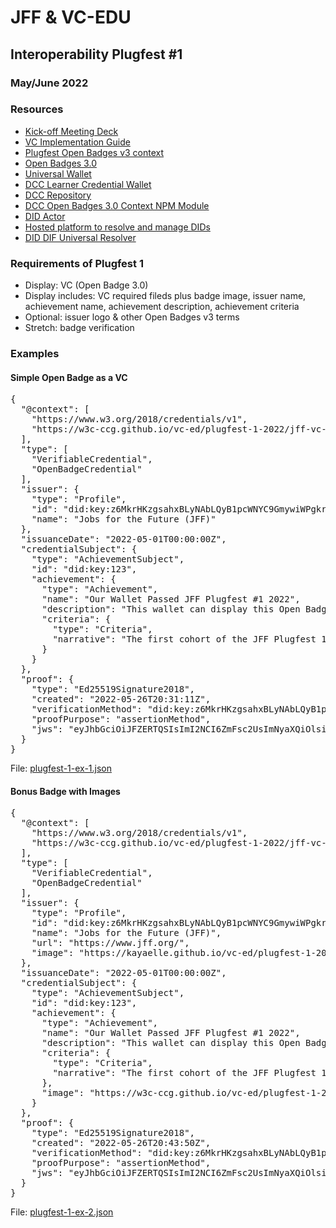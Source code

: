 # JFF & VC-EDU 
## Interoperability Plugfest #1 

### May/June 2022

### Resources

* [Kick-off Meeting Deck](https://docs.google.com/presentation/d/1YoS3est-YnWO1tI7JjJDjSPSnIXJNon_TFosKyneaJg/edit?usp=sharing)
* [VC Implementation Guide](https://www.w3.org/TR/vc-imp-guide/)
* [Plugfest Open Badges v3 context](https://w3c-ccg.github.io/vc-ed/plugfest-1-2022/jff-vc-edu-plugfest-1-context.json)
* [Open Badges 3.0](https://imsglobal.github.io/openbadges-specification/ob_v3p0.html)
* [Universal Wallet](https://w3c-ccg.github.io/universal-wallet-interop-spec/)
* [DCC Learner Credential Wallet](https://github.com/digitalcredentials/learner-credential-wallet)
* [DCC Repository](https://github.com/digitalcredentials)
* [DCC Open Badges 3.0 Context NPM Module](https://github.com/digitalcredentials/open-badges-context)
* [DID Actor](https://api.did.actor/)
* [Hosted platform to resolve and manage DIDs](https://godiddy.com/)
* [DID DIF Universal Resolver](https://dev.uniresolver.io/)

### Requirements of Plugfest 1

* Display: VC (Open Badge 3.0)
* Display includes: VC required fileds plus badge image, issuer name, achievement name, achievement description, achievement criteria
* Optional: issuer logo & other Open Badges v3 terms
* Stretch: badge verification

### Examples

#### Simple Open Badge as a VC
<pre>
{
  "@context": [
    "https://www.w3.org/2018/credentials/v1",
    "https://w3c-ccg.github.io/vc-ed/plugfest-1-2022/jff-vc-edu-plugfest-1-context.json"
  ],
  "type": [
    "VerifiableCredential",
    "OpenBadgeCredential"
  ],
  "issuer": {
    "type": "Profile",
    "id": "did:key:z6MkrHKzgsahxBLyNAbLQyB1pcWNYC9GmywiWPgkrvntAZcj",
    "name": "Jobs for the Future (JFF)"
  },
  "issuanceDate": "2022-05-01T00:00:00Z",
  "credentialSubject": {
    "type": "AchievementSubject",
    "id": "did:key:123",
    "achievement": {
      "type": "Achievement",
      "name": "Our Wallet Passed JFF Plugfest #1 2022",
      "description": "This wallet can display this Open Badge 3.0",
      "criteria": {
        "type": "Criteria",
        "narrative": "The first cohort of the JFF Plugfest 1 in May/June of 2021 collaborated to push interoperability of VCs in education forward."
      }
    }
  },
  "proof": {
    "type": "Ed25519Signature2018",
    "created": "2022-05-26T20:31:11Z",
    "verificationMethod": "did:key:z6MkrHKzgsahxBLyNAbLQyB1pcWNYC9GmywiWPgkrvntAZcj#z6MkrHKzgsahxBLyNAbLQyB1pcWNYC9GmywiWPgkrvntAZcj",
    "proofPurpose": "assertionMethod",
    "jws": "eyJhbGciOiJFZERTQSIsImI2NCI6ZmFsc2UsImNyaXQiOlsiYjY0Il19..e7vekXR-WCFJGoPo9ClxVv_zaauy9NtbP6N-frqPh9aoDpG2UwvkljvTMAelvfep54blrEfxFMFrIdq2jqaVDA"
  }
}
</pre>
File: [plugfest-1-ex-1.json](plugfest-1-ex-1.json)

#### Bonus Badge with Images
<pre>
{
  "@context": [
    "https://www.w3.org/2018/credentials/v1",
    "https://w3c-ccg.github.io/vc-ed/plugfest-1-2022/jff-vc-edu-plugfest-1-context.json"
  ],
  "type": [
    "VerifiableCredential",
    "OpenBadgeCredential"
  ],
  "issuer": {
    "type": "Profile",
    "id": "did:key:z6MkrHKzgsahxBLyNAbLQyB1pcWNYC9GmywiWPgkrvntAZcj",
    "name": "Jobs for the Future (JFF)",
    "url": "https://www.jff.org/",
    "image": "https://kayaelle.github.io/vc-ed/plugfest-1-2022/images/JFF_LogoLockup.png"
  },
  "issuanceDate": "2022-05-01T00:00:00Z",
  "credentialSubject": {
    "type": "AchievementSubject",
    "id": "did:key:123",
    "achievement": {
      "type": "Achievement",
      "name": "Our Wallet Passed JFF Plugfest #1 2022",
      "description": "This wallet can display this Open Badge 3.0",
      "criteria": {
        "type": "Criteria",
        "narrative": "The first cohort of the JFF Plugfest 1 in May/June of 2021 collaborated to push interoperability of VCs in education forward."
      },
      "image": "https://w3c-ccg.github.io/vc-ed/plugfest-1-2022/images/plugfest-1-badge-image.png"
    }
  },
  "proof": {
    "type": "Ed25519Signature2018",
    "created": "2022-05-26T20:43:50Z",
    "verificationMethod": "did:key:z6MkrHKzgsahxBLyNAbLQyB1pcWNYC9GmywiWPgkrvntAZcj#z6MkrHKzgsahxBLyNAbLQyB1pcWNYC9GmywiWPgkrvntAZcj",
    "proofPurpose": "assertionMethod",
    "jws": "eyJhbGciOiJFZERTQSIsImI2NCI6ZmFsc2UsImNyaXQiOlsiYjY0Il19..i6qtkTNW1lWzsPhqUVyU_80x-wifVuvdMqII5TIYpjWsp0fJ19r7gJReOpTvSMenWxd7rXj9RiyiT1xwB9OVBA"
  }
}
</pre>
File: [plugfest-1-ex-2.json](plugfest-1-ex-2.json)
